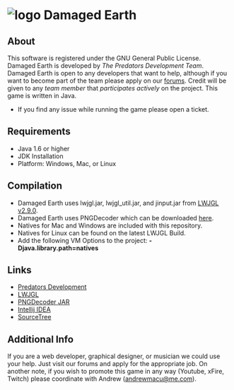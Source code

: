 ![logo](https://bitbucket-assetroot.s3.amazonaws.com/c/photos/2013/Sep/08/damaged-earth-logo-2186841290-1_avatar.png) Damaged Earth
=

About
-

This software is registered under the GNU General Public License. Damaged Earth is developed by *The Predators Development Team*.
Damaged Earth is open to any developers that want to help, although if you want to become part of the team please apply on our [forums](http://thepredators.endofinternet.net/).
Credit will be given to any *team member* that *participates actively* on the project. This game is written in Java.

* If you find any issue while running the game please open a ticket.

Requirements
-

* Java 1.6 or higher
* JDK Installation
* Platform: Windows, Mac, or Linux

Compilation
-

* Damaged Earth uses lwjgl.jar, lwjgl_util.jar, and jinput.jar from [LWJGL v2.9.0](http://lwjgl.org/).
* Damaged Earth uses PNGDecoder which can be downloaded [here](http://twl.l33tlabs.org/dist/PNGDecoder.jar).
* Natives for Mac and Windows are included with this repository.
* Natives for Linux can be found on the latest LWJGL Build.
* Add the following VM Options to the project: **-Djava.library.path=natives**

Links
-
* [Predators Development](http://thepredators.endofinternet.net/)
* [LWJGL](http://lwjgl.org/)
* [PNGDecoder JAR](http://twl.l33tlabs.org/dist/PNGDecoder.jar)
* [Intellij IDEA](http://www.jetbrains.com/idea/)
* [SourceTree](http://www.sourcetreeapp.com/)

Additional Info
-

If you are a web developer, graphical designer, or musician we could use your help. Just visit our forums and apply for the appropriate job. On another note, if you wish to promote
this game in any way (Youtube, xFire, Twitch) please coordinate with Andrew (andrewmacu@me.com).
